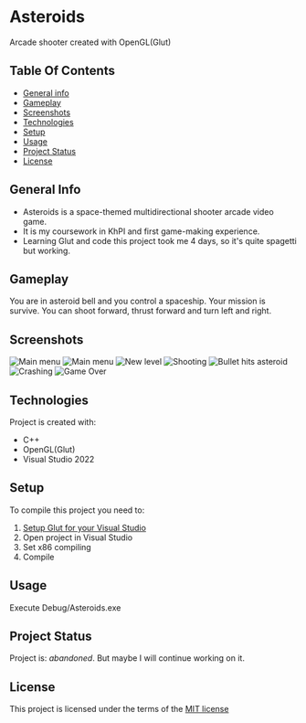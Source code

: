 # Asteroids
Arcade shooter created with OpenGL(Glut)

## Table Of Contents
* [General info](#general-info)
* [Gameplay](#gameplay)
* [Screenshots](#screenshots)
* [Technologies](#technologies)
* [Setup](#setup)
* [Usage](#usage)
* [Project Status](#project-status)
* [License](#license)

## General Info
* Asteroids is a space-themed multidirectional shooter arcade video game.
* It is my coursework in KhPI and first game-making experience.
* Learning Glut and code this project took me 4 days, so it's quite spagetti but working.

## Gameplay
You are in asteroid bell and you control a spaceship. Your mission is survive. You can shoot forward, thrust forward and turn left and right.

## Screenshots
![Main menu](/Screenshot/Screenshot_1.png?raw=true "Main menu")
![Main menu](/Screenshot/Screenshot_2.png?raw=true "Main menu")
![New level](/Screenshot/Screenshot_3.png?raw=true "New level")
![Shooting](/Screenshot/Screenshot_4.png?raw=true "Shooting")
![Bullet hits asteroid](/Screenshot/Screenshot_5.png?raw=true "Bullet hits asteroid")
![Crashing](/Screenshot/Screenshot_6.png?raw=true "Crashing")
![Game Over](/Screenshot/Screenshot_7.png?raw=true "Game Over")


## Technologies
Project is created with:
* C++
* OpenGL(Glut)
* Visual Studio 2022

## Setup
To compile this project you need to:
1. [Setup Glut for your Visual Studio](https://www.youtube.com/watch?v=XOtY4yzitdk)
2. Open project in Visual Studio
3. Set x86 compiling
4. Compile

## Usage
Execute Debug/Asteroids.exe

## Project Status
Project is: _abandoned_.
But maybe I will continue working on it. 

## License
This project is licensed under the terms of the [MIT license](https://github.com/Miconbeko/OpenGL-Asteroids/blob/main/LICENSE.md)
